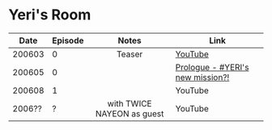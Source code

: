 # Yeri's Room

| Date   | Episode |           Notes            | Link                                                              |
|--------|---------|:--------------------------:|-------------------------------------------------------------------|
| 200603 | 0       |           Teaser           | [YouTube](https://youtu.be/usjqzAb7ngI)                           |
| 200605 | 0       |                            | [Prologue - \#YERI's new mission?!](https://youtu.be/kRLxgQh5wls) |
| 200608 | 1       |                            | YouTube                                                           |
| 2006?? | ?       | with TWICE NAYEON as guest | YouTube                                                           |
